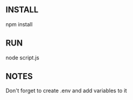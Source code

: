 ## INSTALL

npm install

## RUN

node script.js

## NOTES
Don't forget to create .env and add variables to it
